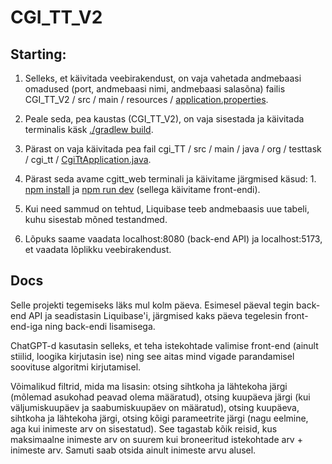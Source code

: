 # CGI_TT_V2

## Starting:

1. Selleks, et käivitada veebirakendust, on vaja vahetada andmebaasi omadused (port, andmebaasi nimi, andmebaasi salasõna) failis CGI_TT_V2 / src / main / resources / <ins>application.properties</ins>. 

2. Peale seda, pea kaustas (CGI_TT_V2), on vaja sisestada ja käivitada terminalis käsk <ins>./gradlew build</ins>. 

3. Pärast on vaja käivitada pea fail cgi_TT / src / main / java / org / testtask / cgi_tt / <ins>CgiTtApplication.java</ins>. 

4. Pärast seda avame cgitt_web terminali ja käivitame järgmised käsud: 1. <ins>npm install</ins> ja <ins>npm run dev</ins> (sellega käivitame front-endi).

5. Kui need sammud on tehtud, Liquibase teeb andmebaasis uue tabeli, kuhu sisestab mõned testandmed. 

6. Lõpuks saame vaadata localhost:8080 (back-end API) ja localhost:5173, et vaadata lõplikku veebirakendust.

## Docs
Selle projekti tegemiseks läks mul kolm päeva. Esimesel päeval tegin back-end API ja seadistasin Liquibase'i, järgmised kaks päeva tegelesin front-end-iga ning back-endi lisamisega.

ChatGPT-d kasutasin selleks, et teha istekohtade valimise front-end (ainult stiilid, loogika kirjutasin ise) ning see aitas mind vigade parandamisel soovituse algoritmi kirjutamisel.

Võimalikud filtrid, mida ma lisasin: otsing sihtkoha ja lähtekoha järgi (mõlemad asukohad peavad olema määratud), otsing kuupäeva järgi (kui väljumiskuupäev ja saabumiskuupäev on määratud), otsing kuupäeva, sihtkoha ja lähtekoha järgi, otsing kõigi parameetrite järgi (nagu eelmine, aga kui inimeste arv on sisestatud). See tagastab kõik reisid, kus maksimaalne inimeste arv on suurem kui broneeritud istekohtade arv + inimeste arv. Samuti saab otsida ainult inimeste arvu alusel.
